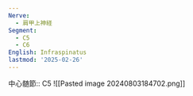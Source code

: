 ```yaml
---
Nerve:
  - 肩甲上神経
Segment:
  - C5
  - C6
English: Infraspinatus
lastmod: '2025-02-26'
---
```

中心髄節:: C5
![[Pasted image 20240803184702.png]]
